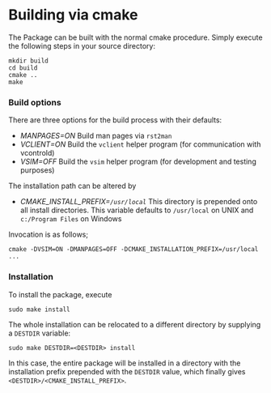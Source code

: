 # Building via cmake

The Package can be built with the normal cmake procedure. Simply execute the following steps in your source directory:

```
mkdir build
cd build
cmake ..
make
```

### Build options

There are three options for the build process with their defaults:

* _MANPAGES=ON_ Build man pages via `rst2man`
* _VCLIENT=ON_  Build the `vclient` helper program (for communication with vcontrold)
* _VSIM=OFF_ Build the `vsim` helper program (for development and testing purposes)

The installation path can be altered by
 
 * _CMAKE_INSTALL_PREFIX=`/usr/local`_
   This directory is prepended onto all install directories. This variable defaults to `/usr/local` on UNIX and `c:/Program Files` on Windows

Invocation is as follows;

```
cmake -DVSIM=ON -DMANPAGES=OFF -DCMAKE_INSTALLATION_PREFIX=/usr/local ...
```

### Installation

To install the package, execute
```
sudo make install
```
The whole installation can be relocated to a different directory by supplying a `DESTDIR` variable:
```
sudo make DESTDIR=<DESTDIR> install
```
In this case, the entire package will be installed in a directory with the installation prefix prepended with the `DESTDIR` value, which finally gives `<DESTDIR>/<CMAKE_INSTALL_PREFIX>`.

